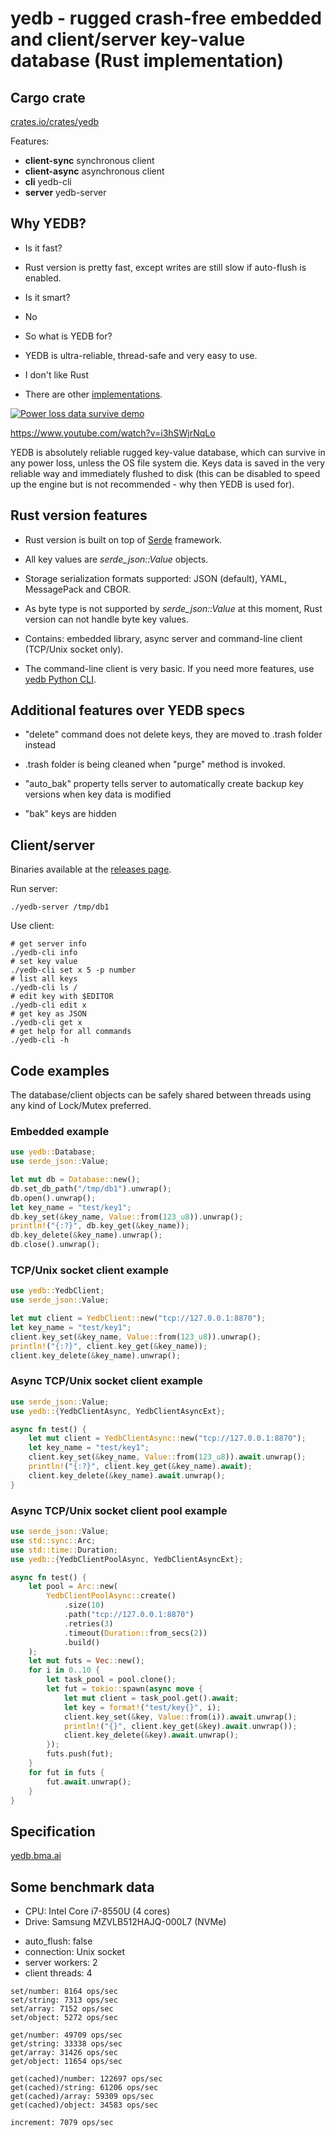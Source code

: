 # yedb - rugged crash-free embedded and client/server key-value database (Rust implementation)

## Cargo crate

[crates.io/crates/yedb](https://crates.io/crates/yedb)

Features:

- **client-sync** synchronous client
- **client-async** asynchronous client
- **cli** yedb-cli
- **server** yedb-server

## Why YEDB?

- Is it fast?
- Rust version is pretty fast, except writes are still slow if auto-flush is
  enabled.

- Is it smart?
- No

- So what is YEDB for?
- YEDB is ultra-reliable, thread-safe and very easy to use.

- I don't like Rust
- There are other [implementations](https://yedb.bma.ai).

[![Power loss data survive
demo](https://img.youtube.com/vi/i3hSWjrNqLo/0.jpg)](https://www.youtube.com/watch?v=i3hSWjrNqLo)

<https://www.youtube.com/watch?v=i3hSWjrNqLo>


YEDB is absolutely reliable rugged key-value database, which can survive in any
power loss, unless the OS file system die. Keys data is saved in the very
reliable way and immediately flushed to disk (this can be disabled to speed up
the engine but is not recommended - why then YEDB is used for).

## Rust version features

- Rust version is built on top of [Serde](https://serde.rs) framework.

- All key values are *serde_json::Value* objects.

- Storage serialization formats supported: JSON (default), YAML, MessagePack
  and CBOR.

- As byte type is not supported by *serde_json::Value* at this moment, Rust
  version can not handle byte key values.

- Contains: embedded library, async server and command-line client (TCP/Unix
  socket only).

- The command-line client is very basic. If you need more features, use [yedb
  Python CLI](https://github.com/alttch/yedb-py).

## Additional features over YEDB specs

- "delete" command does not delete keys, they are moved to .trash folder
  instead

- .trash folder is being cleaned when "purge" method is invoked.

- "auto\_bak" property tells server to automatically create backup key versions
  when key data is modified

- "bak" keys are hidden

## Client/server

Binaries available at the [releases
page](https://github.com/alttch/yedb-rs/releases).

Run server:

```shell
./yedb-server /tmp/db1
```

Use client:

```shell
# get server info
./yedb-cli info
# set key value
./yedb-cli set x 5 -p number
# list all keys
./yedb-cli ls /
# edit key with $EDITOR
./yedb-cli edit x
# get key as JSON
./yedb-cli get x
# get help for all commands
./yedb-cli -h
```

## Code examples

The database/client objects can be safely shared between threads using any kind
of Lock/Mutex preferred.

### Embedded example

```rust
use yedb::Database;
use serde_json::Value;

let mut db = Database::new();
db.set_db_path("/tmp/db1").unwrap();
db.open().unwrap();
let key_name = "test/key1";
db.key_set(&key_name, Value::from(123_u8)).unwrap();
println!("{:?}", db.key_get(&key_name));
db.key_delete(&key_name).unwrap();
db.close().unwrap();
```

### TCP/Unix socket client example

```rust
use yedb::YedbClient;
use serde_json::Value;

let mut client = YedbClient::new("tcp://127.0.0.1:8870");
let key_name = "test/key1";
client.key_set(&key_name, Value::from(123_u8)).unwrap();
println!("{:?}", client.key_get(&key_name));
client.key_delete(&key_name).unwrap();
```

### Async TCP/Unix socket client example

```rust
use serde_json::Value;
use yedb::{YedbClientAsync, YedbClientAsyncExt};

async fn test() {
    let mut client = YedbClientAsync::new("tcp://127.0.0.1:8870");
    let key_name = "test/key1";
    client.key_set(&key_name, Value::from(123_u8)).await.unwrap();
    println!("{:?}", client.key_get(&key_name).await);
    client.key_delete(&key_name).await.unwrap();
}
```

### Async TCP/Unix socket client pool example

```rust
use serde_json::Value;
use std::sync::Arc;
use std::time::Duration;
use yedb::{YedbClientPoolAsync, YedbClientAsyncExt};

async fn test() {
    let pool = Arc::new(
        YedbClientPoolAsync::create()
            .size(10)
            .path("tcp://127.0.0.1:8870")
            .retries(3)
            .timeout(Duration::from_secs(2))
            .build()
    );
    let mut futs = Vec::new();
    for i in 0..10 {
        let task_pool = pool.clone();
        let fut = tokio::spawn(async move {
            let mut client = task_pool.get().await;
            let key = format!("test/key{}", i);
            client.key_set(&key, Value::from(i)).await.unwrap();
            println!("{}", client.key_get(&key).await.unwrap());
            client.key_delete(&key).await.unwrap();
        });
        futs.push(fut);
    }
    for fut in futs {
        fut.await.unwrap();
    }
}
```

## Specification

[yedb.bma.ai](https://yedb.bma.ai/)

## Some benchmark data

* CPU: Intel Core i7-8550U (4 cores)
* Drive: Samsung MZVLB512HAJQ-000L7 (NVMe)

- auto\_flush: false
- connection: Unix socket
- server workers: 2
- client threads: 4

```shell
set/number: 8164 ops/sec
set/string: 7313 ops/sec
set/array: 7152 ops/sec
set/object: 5272 ops/sec

get/number: 49709 ops/sec
get/string: 33338 ops/sec
get/array: 31426 ops/sec
get/object: 11654 ops/sec

get(cached)/number: 122697 ops/sec
get(cached)/string: 61206 ops/sec
get(cached)/array: 59309 ops/sec
get(cached)/object: 34583 ops/sec

increment: 7079 ops/sec
```
